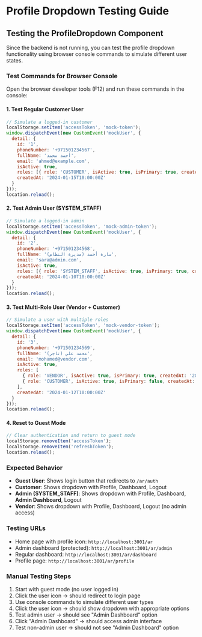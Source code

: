 # Profile Dropdown Testing Guide

## Testing the ProfileDropdown Component

Since the backend is not running, you can test the profile dropdown functionality using browser console commands to simulate different user states.

### Test Commands for Browser Console

Open the browser developer tools (F12) and run these commands in the console:

#### 1. Test Regular Customer User
```javascript
// Simulate a logged-in customer
localStorage.setItem('accessToken', 'mock-token');
window.dispatchEvent(new CustomEvent('mockUser', { 
  detail: {
    id: '1',
    phoneNumber: '+971501234567',
    fullName: 'أحمد محمد',
    email: 'ahmed@example.com',
    isActive: true,
    roles: [{ role: 'CUSTOMER', isActive: true, isPrimary: true, createdAt: '2024-01-15T10:00:00Z' }],
    createdAt: '2024-01-15T10:00:00Z'
  }
}));
location.reload();
```

#### 2. Test Admin User (SYSTEM_STAFF)
```javascript
// Simulate a logged-in admin
localStorage.setItem('accessToken', 'mock-admin-token');
window.dispatchEvent(new CustomEvent('mockUser', { 
  detail: {
    id: '2',
    phoneNumber: '+971501234568',
    fullName: 'سارة أحمد (مديرة النظام)',
    email: 'sara@admin.com',
    isActive: true,
    roles: [{ role: 'SYSTEM_STAFF', isActive: true, isPrimary: true, createdAt: '2024-01-10T10:00:00Z' }],
    createdAt: '2024-01-10T10:00:00Z'
  }
}));
location.reload();
```

#### 3. Test Multi-Role User (Vendor + Customer)
```javascript
// Simulate a user with multiple roles
localStorage.setItem('accessToken', 'mock-vendor-token');
window.dispatchEvent(new CustomEvent('mockUser', { 
  detail: {
    id: '3',
    phoneNumber: '+971501234569',
    fullName: 'محمد علي (تاجر)',
    email: 'mohamed@vendor.com',
    isActive: true,
    roles: [
      { role: 'VENDOR', isActive: true, isPrimary: true, createdAt: '2024-01-12T10:00:00Z' },
      { role: 'CUSTOMER', isActive: true, isPrimary: false, createdAt: '2024-01-12T10:00:00Z' }
    ],
    createdAt: '2024-01-12T10:00:00Z'
  }
}));
location.reload();
```

#### 4. Reset to Guest Mode
```javascript
// Clear authentication and return to guest mode
localStorage.removeItem('accessToken');
localStorage.removeItem('refreshToken');
location.reload();
```

### Expected Behavior

- **Guest User**: Shows login button that redirects to `/ar/auth`
- **Customer**: Shows dropdown with Profile, Dashboard, Logout
- **Admin (SYSTEM_STAFF)**: Shows dropdown with Profile, Dashboard, **Admin Dashboard**, Logout
- **Vendor**: Shows dropdown with Profile, Dashboard, Logout (no admin access)

### Testing URLs

- Home page with profile icon: `http://localhost:3001/ar`
- Admin dashboard (protected): `http://localhost:3001/ar/admin`
- Regular dashboard: `http://localhost:3001/ar/dashboard`
- Profile page: `http://localhost:3001/ar/profile`

### Manual Testing Steps

1. Start with guest mode (no user logged in)
2. Click the user icon → should redirect to login page
3. Use console commands to simulate different user types
4. Click the user icon → should show dropdown with appropriate options
5. Test admin user → should see "Admin Dashboard" option
6. Click "Admin Dashboard" → should access admin interface
7. Test non-admin user → should not see "Admin Dashboard" option